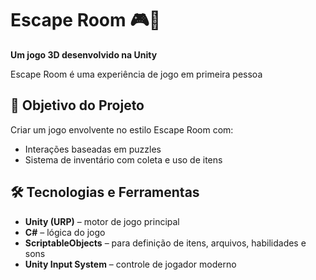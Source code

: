 # Escape Room 🎮🔐  
**Um jogo 3D desenvolvido na Unity**

Escape Room é uma experiência de jogo em primeira pessoa

## 🎯 Objetivo do Projeto

Criar um jogo envolvente no estilo Escape Room com:
- Interações baseadas em puzzles
- Sistema de inventário com coleta e uso de itens

## 🛠️ Tecnologias e Ferramentas

- **Unity (URP)** – motor de jogo principal
- **C#** – lógica do jogo
- **ScriptableObjects** – para definição de itens, arquivos, habilidades e sons
- **Unity Input System** – controle de jogador moderno
